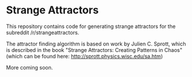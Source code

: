 # Strange Attractors

This repository contains code for generating strange attractors for the subreddit /r/strangeattractors. 

The attractor finding algorithm is based on work by Julien C. Sprott, which is described in the book "Strange Attractors: Creating Patterns in Chaos" (which can be found here: http://sprott.physics.wisc.edu/sa.htm)

More coming soon.
